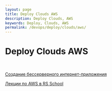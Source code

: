 ```yaml
---
layout: page
title: Deploy Clouds AWS
description: Deploy Clouds, AWS
keywords: Deploy, Clouds, AWS
permalink: /devops/deploy/clouds/aws/
---
```


# Deploy Clouds AWS

<br/>

<!--

<a href="https://emea-resources.awscloud.com/rus-ua-cis19-webinar-how-to-split-monolith-application-into-micro-services" rel="nofollow">RUS/UA/CIS19: Webinar - How to split monolith application into micro services</a>

-->

<a href="https://aws.amazon.com/ru/getting-started/serverless-web-app/" rel="nofollow">Создание бессерверного интернет-приложения</a>

<a href="/schools/rs-school/nodejs/aws/" rel="nofollow">Лекции по AWS в RS School</a>
